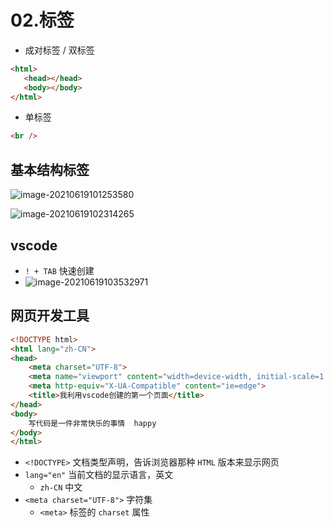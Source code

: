 # 02.标签

- 成对标签 / 双标签

```html
<html> 
   <head></head>
   <body></body>
</html>
```

- 单标签

```html
<br />
```

## 基本结构标签

![image-20210619101253580](https://raw.githubusercontent.com/TWDH/Leetcode-From-Zero/pictures/img/image-20210619101253580.png)

![image-20210619102314265](https://raw.githubusercontent.com/TWDH/Leetcode-From-Zero/pictures/img/image-20210619102314265.png)



## vscode

* `! + TAB` 快速创建
* ![image-20210619103532971](https://raw.githubusercontent.com/TWDH/Leetcode-From-Zero/pictures/img/image-20210619103532971.png)



## 网页开发工具

```html
<!DOCTYPE html>
<html lang="zh-CN">
<head>
    <meta charset="UTF-8">
    <meta name="viewport" content="width=device-width, initial-scale=1.0">
    <meta http-equiv="X-UA-Compatible" content="ie=edge">
    <title>我利用vscode创建的第一个页面</title>
</head>
<body>
    写代码是一件非常快乐的事情  happy
</body>
</html>
```

- `<!DOCTYPE>` 文档类型声明，告诉浏览器那种 `HTML` 版本来显示网页
- `lang="en"` 当前文档的显示语言，英文
  - `zh-CN` 中文
- `<meta charset="UTF-8">` 字符集
  - `<meta>` 标签的 `charset` 属性

